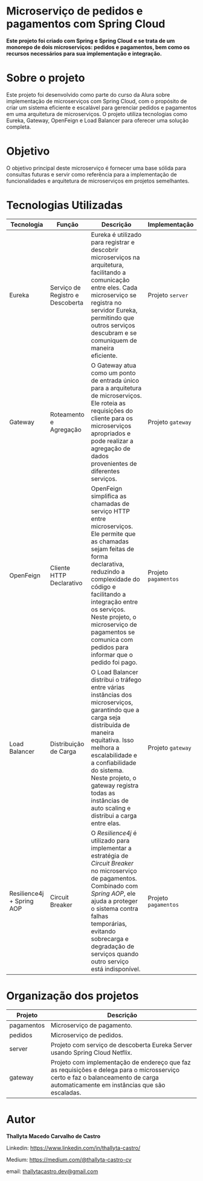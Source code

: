 # Microserviço de pedidos e pagamentos com Spring Cloud

<b> Este projeto foi criado com Spring e Spring Cloud e se trata de um monorepo de dois microserviços: pedidos e pagamentos, bem como os
recursos necessários para sua implementação e integração.</b>

# Sobre o projeto
Este projeto foi desenvolvido como parte do curso da Alura sobre implementação de microserviços com Spring Cloud, com o propósito de criar um sistema eficiente e escalável para gerenciar pedidos e pagamentos em uma arquitetura de microserviços. O projeto utiliza tecnologias como Eureka, Gateway, OpenFeign e Load Balancer para oferecer uma solução completa.

# Objetivo
O objetivo principal deste microserviço é fornecer uma base sólida para consultas futuras e servir como referência para a 
implementação de funcionalidades e arquitetura de microserviços em projetos semelhantes. 

# Tecnologias Utilizadas

| Tecnologia     | Função                          | Descrição                                                                                                                                                                                                                              | Implementação     |
|----------------|---------------------------------|----------------------------------------------------------------------------------------------------------------------------------------------------------------------------------------------------------------------------------------|-------------------|
| Eureka         | Serviço de Registro e Descoberta | Eureka é utilizado para registrar e descobrir microserviços na arquitetura, facilitando a comunicação entre eles. Cada microserviço se registra no servidor Eureka, permitindo que outros serviços descubram e se comuniquem de maneira eficiente. | Projeto `server`  |
| Gateway        | Roteamento e Agregação          | O Gateway atua como um ponto de entrada único para a arquitetura de microserviços. Ele roteia as requisições do cliente para os microserviços apropriados e pode realizar a agregação de dados provenientes de diferentes serviços.         | Projeto `gateway` |
| OpenFeign      | Cliente HTTP Declarativo        | OpenFeign simplifica as chamadas de serviço HTTP entre microserviços. Ele permite que as chamadas sejam feitas de forma declarativa, reduzindo a complexidade do código e facilitando a integração entre os serviços. Neste projeto, o microserviço de pagamentos se comunica com pedidos para informar que o pedido foi pago. | Projeto `pagamentos` |
| Load Balancer  | Distribuição de Carga           | O Load Balancer distribui o tráfego entre várias instâncias dos microserviços, garantindo que a carga seja distribuída de maneira equitativa. Isso melhora a escalabilidade e a confiabilidade do sistema. Neste projeto, o gateway registra todas as instâncias de auto scaling e distribui a carga entre elas. | Projeto `gateway` |
| Resilience4j + Spring AOP | Circuit Breaker               | O *Resilience4j* é utilizado para implementar a estratégia de *Circuit Breaker* no microserviço de pagamentos. Combinado com *Spring AOP*, ele ajuda a proteger o sistema contra falhas temporárias, evitando sobrecarga e degradação de serviços quando outro serviço está indisponível. | Projeto `pagamentos` |



# Organização dos projetos

| Projeto    | Descrição                                                                            |
|------------|--------------------------------------------------------------------------------------|
| pagamentos | Microserviço de pagamento.                                                          |
| pedidos    | Microserviço de pedidos.                                                            |
| server     | Projeto com serviço de descoberta Eureka Server usando Spring Cloud Netflix.         |
| gateway    | Projeto com implementação de endereço que faz as requisições e delega para o microsserviço certo e faz o balanceamento de carga automaticamente em instâncias que são escaladas. |


# Autor
<b>Thallyta Macedo Carvalho de Castro</b>

Linkedin: https://www.linkedin.com/in/thallyta-castro/

Medium: https://medium.com/@thallyta-castro-cv

email: thallytacastro.dev@gmail.com
